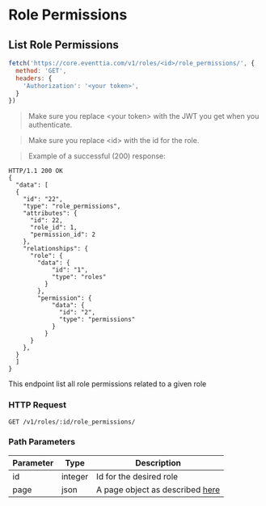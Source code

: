 # Role Permissions
## List Role Permissions

```javascript
fetch('https://core.eventtia.com/v1/roles/<id>/role_permissions/', {
  method: 'GET',
  headers: {
    'Authorization': '<your token>',
  }
})
```
> Make sure you replace &lt;your token&gt; with the JWT you get when you authenticate. 

> Make sure you replace &lt;id&gt; with the id for the role. 

> Example of a successful (200) response:

```http
HTTP/1.1 200 OK
{
  "data": [
  {
    "id": "22",
    "type": "role_permissions",
    "attributes": {
      "id": 22,
      "role_id": 1,
      "permission_id": 2
    },
    "relationships": {
      "role": {
        "data": {
            "id": "1",
            "type": "roles"
          }
        },
        "permission": {
            "data": {
              "id": "2",
              "type": "permissions"
            }
          }
      }
    },
  }
  ]
}

```
This endpoint list all role permissions related to a given role

### HTTP Request

`GET /v1/roles/:id/role_permissions/`

### Path Parameters

Parameter |  Type   | Description
--------- | ------- | -----------
id | integer | Id for the desired role
page | json | A page object as described <a href="#pagination">here</a>
